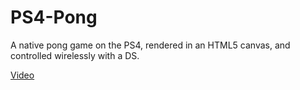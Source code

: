 # PS4-Pong
A native pong game on the PS4, rendered in an HTML5 canvas, and controlled wirelessly with a DS.

[Video](https://www.youtube.com/watch?v=aNqKyuTDbjE)